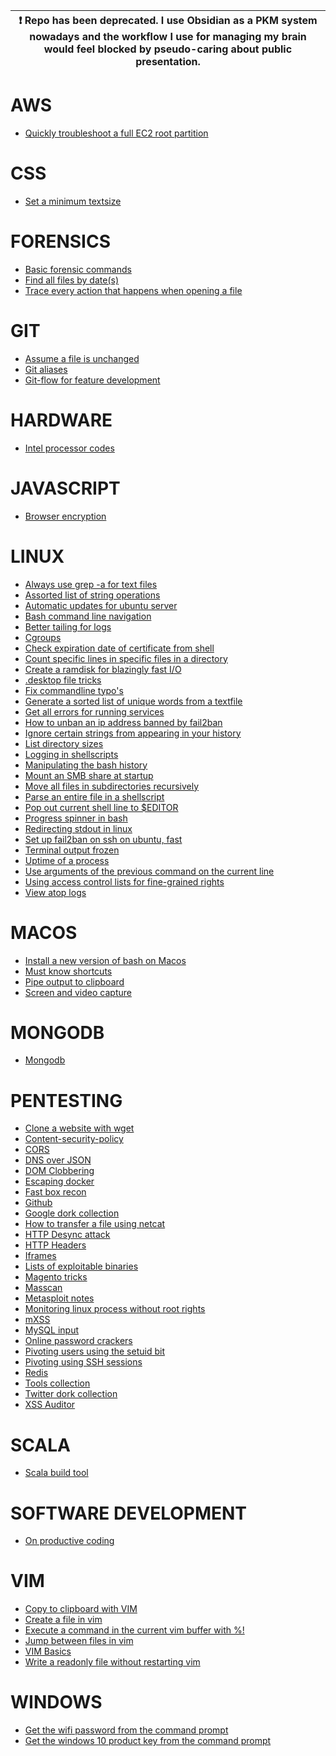 | :exclamation:  Repo has been deprecated. I use Obsidian as a PKM system nowadays and the workflow I use for managing my brain would feel blocked by pseudo-caring about public presentation. |
|-----------------------------------------|

# AWS
- [Quickly troubleshoot a full EC2 root partition](aws//full-root-partition.md)  
# CSS
- [Set a minimum textsize](css//text-minsize.md)  
# FORENSICS
- [Basic forensic commands](forensics//basic-forensic-commands.md)  
- [Find all files by date(s)](forensics//find-all-files-between-dates.md)  
- [Trace every action that happens when opening a file](forensics//trace-everything-a-file-does.md)  
# GIT
- [Assume a file is unchanged](git//assume-unchanged.md)  
- [Git aliases](git//git-aliases.md)  
- [Git-flow for feature development
](git//git-flow-for-feature-development.md)  
# HARDWARE
- [Intel processor codes
](hardware//intel-proc-designations.md)  
# JAVASCRIPT
- [Browser encryption](javascript//browser-encryption.md)  
# LINUX
- [Always use grep -a for text files](linux//use-grep-a-for-text.md)  
- [Assorted list of string operations](linux//reversing-strings.md)  
- [Automatic updates for ubuntu server](linux//automatic-updates-ubuntu-server.md)  
- [Bash command line navigation](linux//bash-cli-navigation.md)  
- [Better tailing for logs](linux//better-tailing-for-logs.md)  
- [Cgroups](linux//cgroups.md)  
- [Check expiration date of certificate from shell
](linux//check-expiration-date-of-certificate-from-shell.md)  
- [Count specific lines in specific files in a directory](linux//count-specific-lines-in-specific-files.md)  
- [Create a ramdisk for blazingly fast I/O](linux//create-a-ramdisk.md)  
- [.desktop file tricks](linux//dot-desktop-file-tricks.md)  
- [Fix commandline typo's](linux//fix-commandline-typos.md)  
- [Generate a sorted list of unique words from a textfile](linux//generate-sorted-list-of-unique-words.md)  
- [Get all errors for running services](linux//get-all-errors-for-running-services.md)  
- [How to unban an ip address banned by fail2ban](linux//how-to-unban-fail2ban.md)  
- [Ignore certain strings from appearing in your history](linux//ignore-strings-in-bash-history.md)  
- [List directory sizes](linux//list-directory-size.md)  
- [Logging in shellscripts](linux//logging-in-shellscripts.md)  
- [Manipulating the bash history](linux//manipulating-bash-history.md)  
- [Mount an SMB share at startup](linux//mount-smb-share-startup.md)  
- [Move all files in subdirectories recursively](linux//move-all-files-in-subdirs-recursively.md)  
- [Parse an entire file in a shellscript](linux//parse-entire-file-in-shellscript.md)  
- [Pop out current shell line to $EDITOR](linux//pop-out-line-to-editor.md)  
- [Progress spinner in bash](linux//progress-spinner-in-bash.md)  
- [Redirecting stdout in linux](linux//redirecting-stdout-in-linux.md)  
- [Set up fail2ban on ssh on ubuntu, fast](linux//setup-fail2ban-on-ssh-fast.md)  
- [Terminal output frozen](linux//terminal-output-frozen.md)  
- [Uptime of a process](linux//process.md)  
- [Use arguments of the previous command on the current line](linux//use-args-of-previous-command.md)  
- [Using access control lists for fine-grained rights](linux//access-control-list.md)  
- [View atop logs](linux//view-atop-logs.md)  
# MACOS
- [Install a new version of bash on Macos](macos//install-new-version-of-bash.md)  
- [Must know shortcuts](macos//must-know-shortcuts.md)  
- [Pipe output to clipboard](macos//pipe-to-clipboard.md)  
- [Screen and video capture](macos//screen-and-video-capture.md)  
# MONGODB
- [Mongodb](mongodb//mongodb.md)  
# PENTESTING
- [Clone a website with wget](pentesting//clone-website-with-wget.md)  
- [Content-security-policy](pentesting//content-security-policy.md)  
- [CORS](pentesting//cors.md)  
- [DNS over JSON](pentesting//dns-over-json.md)  
- [DOM Clobbering](pentesting//dom-clobbering.md)  
- [Escaping docker](pentesting//escaping-docker.md)  
- [Fast box recon](pentesting//fast-box-recon.md)  
- [Github](pentesting//github.md)  
- [Google dork collection](pentesting//google-dorks.md)  
- [How to transfer a file using netcat](pentesting//netcat-filetransfer.md)  
- [HTTP Desync attack](pentesting//http-desync.md)  
- [HTTP Headers](pentesting//http_headers.md)  
- [Iframes](pentesting//iframes.md)  
- [Lists of exploitable binaries](pentesting//exploitable-binaries.md)  
- [Magento tricks](pentesting//magento.md)  
- [Masscan](pentesting//masscan.md)  
- [Metasploit notes](pentesting//metasploit.md)  
- [Monitoring linux process without root rights](pentesting//pspy.md)  
- [mXSS](pentesting//mxss.md)  
- [MySQL input](pentesting//mysql-in-input-field.md)  
- [Online password crackers](pentesting//online-password-crackers.md)  
- [Pivoting users using the setuid bit](pentesting//pivoting-users-via-suid-bit.md)  
- [Pivoting using SSH sessions](pentesting//pivoting-using-ssh-sessions.md)  
- [Redis](pentesting//redis.md)  
- [Tools collection](pentesting//tools.md)  
- [Twitter dork collection](pentesting//twitter-dorks.md)  
- [XSS Auditor](pentesting//xss-auditor-abuse.md)  
# SCALA
- [Scala build tool](scala//sbt.md)  
# SOFTWARE DEVELOPMENT
- [On productive coding](software-development//productive-coding.md)  
# VIM
- [Copy to clipboard with VIM](vim//copy-to-clipboard.md)  
- [Create a file in vim](vim//create-file-in-vim.md)  
- [Execute a command in the current vim buffer with %!](vim//execute-command-on-buffer.md)  
- [Jump between files in vim](vim//jump-between.files.md)  
- [VIM Basics](vim//vim-basics.md)  
- [Write a readonly file without restarting vim](vim//write-a-readonly-file-without-restarting.md)  
# WINDOWS
- [Get the wifi password from the command prompt](windows//get-wifi-password.md)  
- [Get the windows 10 product key from the command prompt](windows//get-win10-productkey.md)  
